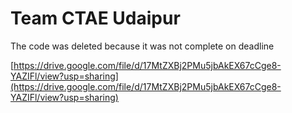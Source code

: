 # Team CTAE Udaipur 

The code was deleted because it was not complete on deadline 


[https://drive.google.com/file/d/17MtZXBj2PMu5jbAkEX67cCge8-YAZIFl/view?usp=sharing](https://drive.google.com/file/d/17MtZXBj2PMu5jbAkEX67cCge8-YAZIFl/view?usp=sharing)
